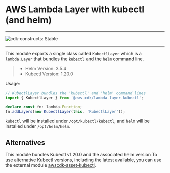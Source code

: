 # AWS Lambda Layer with kubectl (and helm)
<!--BEGIN STABILITY BANNER-->

---

![cdk-constructs: Stable](https://img.shields.io/badge/cdk--constructs-stable-success.svg?style=for-the-badge)

---

<!--END STABILITY BANNER-->

This module exports a single class called `KubectlLayer` which is a `lambda.Layer` that bundles the [`kubectl`](https://kubernetes.io/docs/reference/kubectl/kubectl/) and the [`helm`](https://helm.sh/) command line.

> - Helm Version: 3.5.4
> - Kubectl Version: 1.20.0
> 

Usage:

```ts
// KubectlLayer bundles the 'kubectl' and 'helm' command lines
import { KubectlLayer } from '@aws-cdk/lambda-layer-kubectl';

declare const fn: lambda.Function;
fn.addLayers(new KubectlLayer(this, 'KubectlLayer'));
```

`kubectl` will be installed under `/opt/kubectl/kubectl`, and `helm` will be installed under `/opt/helm/helm`.

## Alternatives

This module bundles Kubectl v1.20.0 and the associated helm version
To use alternative Kubectl versions, including the latest available,
you can use the external module
[awscdk-asset-kubectl](https://github.com/cdklabs/awscdk-asset-kubectl).
